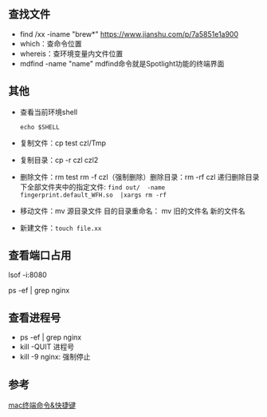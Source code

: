 ## 查找文件

- find /xx -iname "brew*"
  https://www.jianshu.com/p/7a5851e1a900
- which：查命令位置
- whereis：查环境变量内文件位置
- mdfind -name "name"
  mdfind命令就是Spotlight功能的终端界面

## 其他

- 查看当前环境shell

  ```
  echo $SHELL
  ```

- 复制文件：cp test czl/Tmp

- 复制目录：cp -r czl czl2

- 删除文件：rm test             rm -f czl（强制删除）删除目录：rm -rf czl
  递归删除目录下全部文件夹中的指定文件:  `find out/  -name fingerprint.default_WFH.so  |xargs rm -rf`  

- 移动文件：mv 源目录文件 目的目录重命名：  mv 旧的文件名 新的文件名

- 新建文件：`touch file.xx`

## 查看端口占用

lsof -i:8080

ps -ef | grep nginx

## 查看进程号

- ps -ef | grep nginx
- kill -QUIT 进程号
- kill -9 nginx: 强制停止

## 参考

[mac终端命令&快捷键](https://www.jianshu.com/p/aebb526c3a86)  